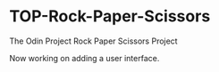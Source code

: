 # TOP-Rock-Paper-Scissors

The Odin Project Rock Paper Scissors Project

Now working on adding a user interface.
